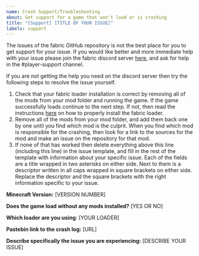 ```yaml
---
name: Crash Support/Troubleshooting
about: Get support for a game that won't load or is crashing
title: "[Support] [TITLE OF YOUR ISSUE]"
labels: support
---
```

The issues of the fabric GitHub repository is not the best place for you to get support for your issue. If you would like better and more immediate help with your issue please join the fabric discord server [here](https://discord.gg/v6v4pMv), and ask for help in the #player-support channel.

If you are not getting the help you need on the discord server then try the following steps to resolve the issue yourself.

1. Check that your fabric loader installation is correct by removing all of the mods from your mod folder and running the game. If the game successfully loads continue to the next step. If not, then read the instructions [here](https://fabricmc.net/wiki/install) on how to properly install the fabric loader.
2. Remove all of the mods from your mod folder, and add them back one by one until you find which mod is the culprit. When you find which mod is responsible for the crashing, then look for a link to the sources for the mod and make an issue on the repository for that mod.
3. If none of that has worked then delete everything above this line (including this line) in the issue template, and fill in the rest of the template with information about your specific issue. Each of the fields are a title wrapped in two asterisks on either side. Next to them is a descriptor written in all caps wrapped in square brackets on either side. Replace the descriptor and the square brackets with the right information specific to your issue.

**Minecraft Version:** [VERSION NUMBER]

**Does the game load without any mods installed?** [YES OR NO]

**Which loader are you using**: [YOUR LOADER]

**Pastebin link to the crash log:** [URL]

**Describe specifically the issue you are experiencing:** [DESCRIBE YOUR ISSUE]
